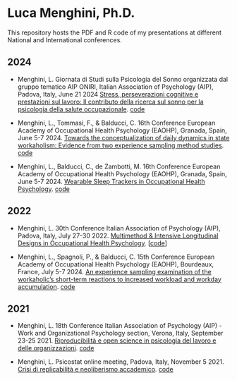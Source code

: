 # Luca Menghini, Ph.D.
This repository hosts the PDF and R code of my presentations at different National and International conferences. 

## 2024

- Menghini, L. Giornata di Studi sulla Psicologia del Sonno organizzata dal gruppo tematico AIP ONIRI, Italian Association of Psychology (AIP), Padova, Italy, June 21 2024 [Stress, perseverazioni cognitive e prestazioni sul lavoro: Il contributo della ricerca sul sonno per la psicologia della salute occupazionale](https://luca-menghini.github.io/pResentations/2024/ONIRI2024/oniricamente.pdf). [code](https://luca-menghini.github.io/pResentations/2024/ONIRI2024/oniricamente.Rmd)

- Menghini, L., Tommasi, F., & Balducci, C. 16th Conference European Academy of Occupational Health Psychology (EAOHP), Granada, Spain, June 5-7 2024. [Towards the conceptualization of daily dynamics in state workaholism: Evidence from two experience sampling method studies](https://luca-menghini.github.io/pResentations/2024/EAOHP24/EAOHP2024.pdf). [code](https://luca-menghini.github.io/pResentations/2024/EAOHP24/EAOHP2024.Rmd)

- Menghini, L., Balducci, C., de Zambotti, M. 16th Conference European Academy of Occupational Health Psychology (EAOHP), Granada, Spain, June 5-7 2024. [Wearable Sleep Trackers in
Occupational Health Psychology](https://luca-menghini.github.io/pResentations/2024/EAOHP24/EAOHP2024_sleep.pdf). [code](https://luca-menghini.github.io/pResentations/2024/EAOHP24/EAOHP2024_sleep.Rmd)

## 2022

- Menghini, L. 30th Conference Italian Association of Psychology (AIP), Padova, Italy, July 27-30 2022. [Multimethod & Intensive Longitudinal Designs in Occupational Health Psychology](https://luca-menghini.github.io/pResentations/2022/AIP22/AIP2022_Psicostat.pdf). [[code](https://luca-menghini.github.io/pResentations/2022/AIP22/AIP2022_Psicostat.Rmd)]

- Menghini, L., Spagnoli, P., & Balducci, C. 15th Conference European Academy of Occupational Health Psychology (EAOHP), Bourdeaux, France, July 5-7 2024. [An experience sampling examination of the workaholic’s short-term reactions to increased workload and workday accumulation](https://luca-menghini.github.io/pResentations/2022/EAOHP22/EAOHP2022.pdf). [code](https://luca-menghini.github.io/pResentations/2022/EAOHP22/EAOHP2022.Rmd)

## 2021

- Menghini, L. 18th Conference Italian Association of Psychology (AIP) - Work and Organizational Psychology section, Verona, Italy, September 23-25 2021. [Riproducibilità e open science in psicologia del lavoro e delle organizzazioni](https://luca-menghini.github.io/pResentations/2021/AIP21/AIP2021_OpenScience.pdf). [code](https://luca-menghini.github.io/pResentations/2021/AIP21/AIP2021_OpenScience.Rmd)

- Menghini, L. Psicostat online meeting, Padova, Italy, November 5 2021. [Crisi di replicabilità e neoliberismo accademico](https://luca-menghini.github.io/pResentations/2021/Psicostat21/Psicostat21.pdf). [code](https://luca-menghini.github.io/pResentations/2021/Psicostat21/Psicostat21.Rmd)
